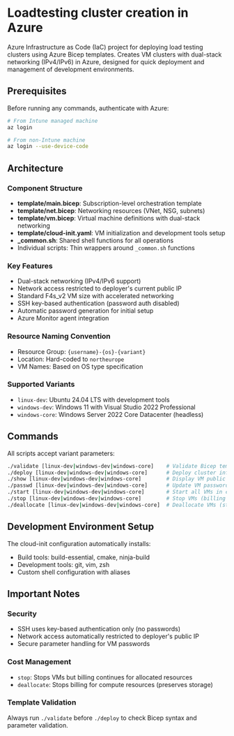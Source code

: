 # Loadtesting cluster creation in Azure

Azure Infrastructure as Code (IaC) project for deploying load testing clusters using Azure Bicep templates. Creates VM clusters with dual-stack networking (IPv4/IPv6) in Azure, designed for quick deployment and management of development environments.

## Prerequisites

Before running any commands, authenticate with Azure:
```bash
# From Intune managed machine
az login

# From non-Intune machine
az login --use-device-code
```

## Architecture

### Component Structure
- **template/main.bicep**: Subscription-level orchestration template
- **template/net.bicep**: Networking resources (VNet, NSG, subnets)
- **template/vm.bicep**: Virtual machine definitions with dual-stack networking
- **template/cloud-init.yaml**: VM initialization and development tools setup
- **_common.sh**: Shared shell functions for all operations
- Individual scripts: Thin wrappers around `_common.sh` functions

### Key Features
- Dual-stack networking (IPv4/IPv6 support)
- Network access restricted to deployer's current public IP
- Standard F4s_v2 VM size with accelerated networking
- SSH key-based authentication (password auth disabled)
- Automatic password generation for initial setup
- Azure Monitor agent integration

### Resource Naming Convention
- Resource Group: `{username}-{os}-{variant}`
- Location: Hard-coded to `northeurope`
- VM Names: Based on OS type specification

### Supported Variants
- `linux-dev`: Ubuntu 24.04 LTS with development tools
- `windows-dev`: Windows 11 with Visual Studio 2022 Professional
- `windows-core`: Windows Server 2022 Core Datacenter (headless)

## Commands

All scripts accept variant parameters:

```bash
./validate [linux-dev|windows-dev|windows-core]    # Validate Bicep template syntax
./deploy [linux-dev|windows-dev|windows-core]      # Deploy cluster infrastructure
./show [linux-dev|windows-dev|windows-core]        # Display VM public IP addresses
./passwd [linux-dev|windows-dev|windows-core]      # Update VM passwords interactively
./start [linux-dev|windows-dev|windows-core]       # Start all VMs in cluster
./stop [linux-dev|windows-dev|windows-core]        # Stop VMs (billing continues)
./deallocate [linux-dev|windows-dev|windows-core]  # Deallocate VMs (stops billing)
```

## Development Environment Setup

The cloud-init configuration automatically installs:
- Build tools: build-essential, cmake, ninja-build
- Development tools: git, vim, zsh
- Custom shell configuration with aliases

## Important Notes

### Security
- SSH uses key-based authentication only (no passwords)
- Network access automatically restricted to deployer's public IP
- Secure parameter handling for VM passwords

### Cost Management
- `stop`: Stops VMs but billing continues for allocated resources
- `deallocate`: Stops billing for compute resources (preserves storage)

### Template Validation
Always run `./validate` before `./deploy` to check Bicep syntax and parameter validation.
